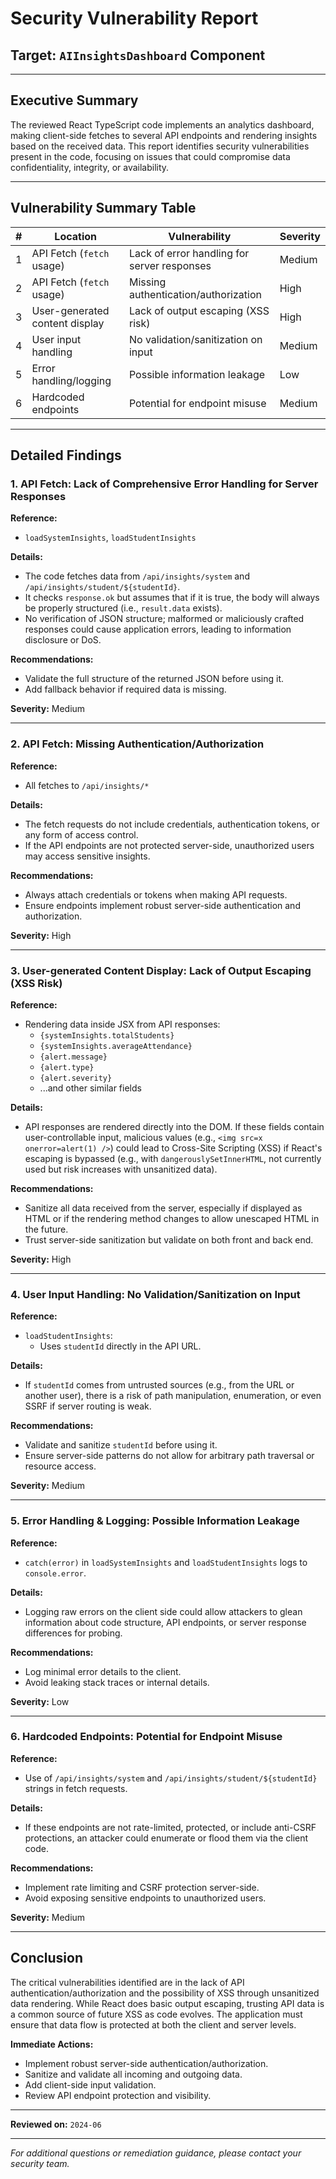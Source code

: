 # Security Vulnerability Report

## Target: `AIInsightsDashboard` Component

---

## Executive Summary

The reviewed React TypeScript code implements an analytics dashboard, making client-side fetches to several API endpoints and rendering insights based on the received data. This report identifies security vulnerabilities present in the code, focusing on issues that could compromise data confidentiality, integrity, or availability.

---

## Vulnerability Summary Table

| #   | Location                       | Vulnerability                               | Severity |
| --- | ------------------------------ | ------------------------------------------- | -------- |
| 1   | API Fetch (`fetch` usage)      | Lack of error handling for server responses | Medium   |
| 2   | API Fetch (`fetch` usage)      | Missing authentication/authorization        | High     |
| 3   | User-generated content display | Lack of output escaping (XSS risk)          | High     |
| 4   | User input handling            | No validation/sanitization on input         | Medium   |
| 5   | Error handling/logging         | Possible information leakage                | Low      |
| 6   | Hardcoded endpoints            | Potential for endpoint misuse               | Medium   |

---

## Detailed Findings

### 1. **API Fetch: Lack of Comprehensive Error Handling for Server Responses**

**Reference:**

- `loadSystemInsights`, `loadStudentInsights`

**Details:**

- The code fetches data from `/api/insights/system` and `/api/insights/student/${studentId}`.
- It checks `response.ok` but assumes that if it is true, the body will always be properly structured (i.e., `result.data` exists).
- No verification of JSON structure; malformed or maliciously crafted responses could cause application errors, leading to information disclosure or DoS.

**Recommendations:**

- Validate the full structure of the returned JSON before using it.
- Add fallback behavior if required data is missing.

**Severity:** Medium

---

### 2. **API Fetch: Missing Authentication/Authorization**

**Reference:**

- All fetches to `/api/insights/*`

**Details:**

- The fetch requests do not include credentials, authentication tokens, or any form of access control.
- If the API endpoints are not protected server-side, unauthorized users may access sensitive insights.

**Recommendations:**

- Always attach credentials or tokens when making API requests.
- Ensure endpoints implement robust server-side authentication and authorization.

**Severity:** High

---

### 3. **User-generated Content Display: Lack of Output Escaping (XSS Risk)**

**Reference:**

- Rendering data inside JSX from API responses:
  - `{systemInsights.totalStudents}`
  - `{systemInsights.averageAttendance}`
  - `{alert.message}`
  - `{alert.type}`
  - `{alert.severity}`
  - ...and other similar fields

**Details:**

- API responses are rendered directly into the DOM. If these fields contain user-controllable input, malicious values (e.g., `<img src=x onerror=alert(1) />`) could lead to Cross-Site Scripting (XSS) if React's escaping is bypassed (e.g., with `dangerouslySetInnerHTML`, not currently used but risk increases with unsanitized data).

**Recommendations:**

- Sanitize all data received from the server, especially if displayed as HTML or if the rendering method changes to allow unescaped HTML in the future.
- Trust server-side sanitization but validate on both front and back end.

**Severity:** High

---

### 4. **User Input Handling: No Validation/Sanitization on Input**

**Reference:**

- `loadStudentInsights`:
  - Uses `studentId` directly in the API URL.

**Details:**

- If `studentId` comes from untrusted sources (e.g., from the URL or another user), there is a risk of path manipulation, enumeration, or even SSRF if server routing is weak.

**Recommendations:**

- Validate and sanitize `studentId` before using it.
- Ensure server-side patterns do not allow for arbitrary path traversal or resource access.

**Severity:** Medium

---

### 5. **Error Handling & Logging: Possible Information Leakage**

**Reference:**

- `catch(error)` in `loadSystemInsights` and `loadStudentInsights` logs to `console.error`.

**Details:**

- Logging raw errors on the client side could allow attackers to glean information about code structure, API endpoints, or server response differences for probing.

**Recommendations:**

- Log minimal error details to the client.
- Avoid leaking stack traces or internal details.

**Severity:** Low

---

### 6. **Hardcoded Endpoints: Potential for Endpoint Misuse**

**Reference:**

- Use of `/api/insights/system` and `/api/insights/student/${studentId}` strings in fetch requests.

**Details:**

- If these endpoints are not rate-limited, protected, or include anti-CSRF protections, an attacker could enumerate or flood them via the client code.

**Recommendations:**

- Implement rate limiting and CSRF protection server-side.
- Avoid exposing sensitive endpoints to unauthorized users.

**Severity:** Medium

---

## Conclusion

The critical vulnerabilities identified are in the lack of API authentication/authorization and the possibility of XSS through unsanitized data rendering. While React does basic output escaping, trusting API data is a common source of future XSS as code evolves. The application must ensure that data flow is protected at both the client and server levels.

**Immediate Actions:**

- Implement robust server-side authentication/authorization.
- Sanitize and validate all incoming and outgoing data.
- Add client-side input validation.
- Review API endpoint protection and visibility.

---

**Reviewed on:** `2024-06`

---

_For additional questions or remediation guidance, please contact your security team._
